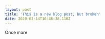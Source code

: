 ```yaml
---
layout: post
title: 'This is a new blog post, but broken'
date: 2020-03-14T16:46:38.110Z
---
```

Once more